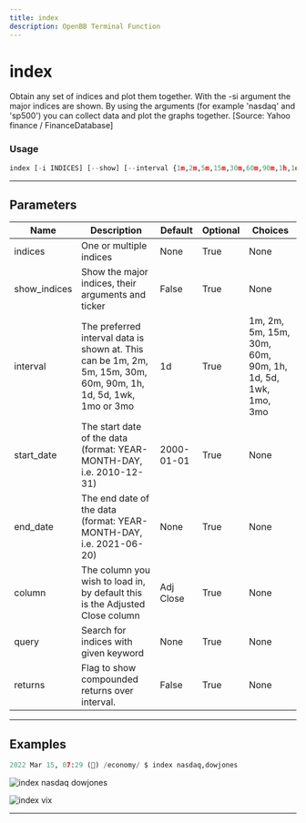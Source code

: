 ```yaml
---
title: index
description: OpenBB Terminal Function
---
```


# index

Obtain any set of indices and plot them together. With the -si argument the major indices are shown. By using the arguments (for example 'nasdaq' and 'sp500') you can collect data and plot the graphs together. [Source: Yahoo finance / FinanceDatabase]

### Usage

```python
index [-i INDICES] [--show] [--interval {1m,2m,5m,15m,30m,60m,90m,1h,1d,5d,1wk,1mo,3mo}] [-s START_DATE] [-e END_DATE] [-c COLUMN] [-q QUERY] [-r]
```

---

## Parameters

| Name | Description | Default | Optional | Choices |
| ---- | ----------- | ------- | -------- | ------- |
| indices | One or multiple indices | None | True | None |
| show_indices | Show the major indices, their arguments and ticker | False | True | None |
| interval | The preferred interval data is shown at. This can be 1m, 2m, 5m, 15m, 30m, 60m, 90m, 1h, 1d, 5d, 1wk, 1mo or 3mo | 1d | True | 1m, 2m, 5m, 15m, 30m, 60m, 90m, 1h, 1d, 5d, 1wk, 1mo, 3mo |
| start_date | The start date of the data (format: YEAR-MONTH-DAY, i.e. 2010-12-31) | 2000-01-01 | True | None |
| end_date | The end date of the data (format: YEAR-MONTH-DAY, i.e. 2021-06-20) | None | True | None |
| column | The column you wish to load in, by default this is the Adjusted Close column | Adj Close | True | None |
| query | Search for indices with given keyword | None | True | None |
| returns | Flag to show compounded returns over interval. | False | True | None |


---

## Examples

```python
2022 Mar 15, 07:29 (🦋) /economy/ $ index nasdaq,dowjones
```
![index nasdaq dowjones](https://user-images.githubusercontent.com/46355364/158573612-f2e4b04c-b833-4899-9817-62e40b9fe1d2.png)

![index vix](https://user-images.githubusercontent.com/46355364/158573676-9871c58e-3ffd-44d5-888a-c1d76ec98251.png)

---
